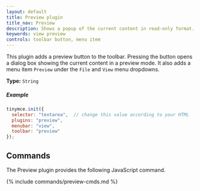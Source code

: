 ```yaml
---
layout: default
title: Preview plugin
title_nav: Preview
description: Shows a popup of the current content in read-only format.
keywords: view preview 
controls: toolbar button, menu item
---
```


This plugin adds a preview button to the toolbar. Pressing the button opens a dialog box showing the current content in a preview mode. It also adds a menu item `Preview` under the `File` and `View` menu dropdowns.

**Type:** `String`

##### Example

```js
tinymce.init({
  selector: "textarea",  // change this value according to your HTML
  plugins: "preview",
  menubar: "view",
  toolbar: "preview"
});
```

## Commands

The Preview plugin provides the following JavaScript command.

{% include commands/preview-cmds.md %}
